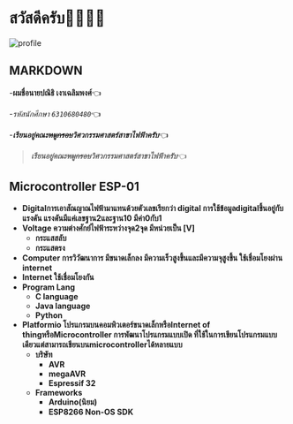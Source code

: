 # สวัสดีครับ:wave::wave::wave::wave:
![profile](https://scontent.fbkk5-3.fna.fbcdn.net/v/t39.30808-6/269602600_1515913618794588_3594087686176263836_n.jpg?_nc_cat=105&ccb=1-5&_nc_sid=09cbfe&_nc_eui2=AeGUfpzmuKDPdnZpZ6WRGMGZ_wGIXvV0szP_AYhe9XSzM08fjSKryCPJlJdBMEKv5_nulRO7lLN_7q89IS6C9Xjc&_nc_ohc=JEnEues0oBQAX-G-Vzg&_nc_ht=scontent.fbkk5-3.fna&oh=00_AT_xUJFCjSbp_wyZlfb99fv4e2DeDeI6QSqCW7Grg8pwPQ&oe=62087264)
## MARKDOWN
-**ผมชื่อนายปณิธิ เงาเฉลิมพงศ์**:point_left:

-*รหัสนักศึกษา `6310680480`*:point_left:

-***เรียนอยู่คณะ~~หมูกรอบ~~วิศวกรรมศาสตร์สาขาไฟฟ้าครับ***:point_left:

>***เรียนอยู่คณะ~~หมูกรอบ~~วิศวกรรมศาสตร์สาขาไฟฟ้าครับ***:point_left:

## Microcontroller ESP-01
- **Digitalการเอาสัณญาณไฟฟ้ามาแทนด้วยตัวเลขเรียกว่า digital การใช้ข้อมูลdigitalขึ้นอยู่กับแรงดัน แรงดันมีแค่เลขฐาน2และฐาน10 มีค่า0กับ1**
- **Voltage ความต่างศักย์ไฟฟ้าระหว่างจุด2จุด มีหน่วยเป็น [V]**
    - **กระแสสลับ**
    - **กระแสตรง**
- **Computer การวิวัฒนาการ มีขนาดเล็กลง มีความเร็วสูงขึ้นและมีความจุสูงขึ้น ใช้เชื่อมโยงผ่าน internet**
- **Internet ใช้เชื่อมโยงกัน**
- **Program Lang**
    - **C language**
    - **Java language**
    - **Python**
- **Platformio โปรแกรมบนคอมพิวเตอร์ขนาดเล็กหรือInternet of thingหรือMicrocontroller การพัฒนาโปรแกรมแบบเปิด ที่ใช้ในการเขียนโปรแกรมแบบเดียวแต่สามารถเขียนบนmicrocontrollerได้หลายแบบ**
    - **บริษัท**    
        - **AVR**
        - **megaAVR**
        - **Espressif 32**
    - **Frameworks**
        - **Arduino(นิยม)**
        - **ESP8266 Non-OS SDK**
